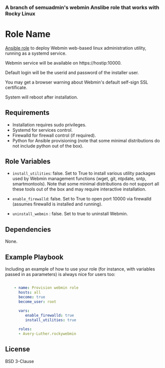 ### A branch of semuadmin's webmin Anslibe role that works with Rocky Linux

Role Name
=========
[Ansible role](https://galaxy.ansible.com/ui/standalone/roles/Avery-Luther/rockywebmin/) to deploy Webmin web-based linux administration utility, running as a 
systemd service.

Webmin service will be available on https://hostip:10000.

Default login will be the userid and password of the installer user.

You may get a browser warning about Webmin's default self-sign SSL certificate.

System will reboot after installation.


Requirements
------------

- Installation requires sudo privileges.
- Systemd for services control.
- Firewalld for firewall control (if required).
- Python for Ansible provisioning (note that some minimal distributions do not include python out of the box).

Role Variables
--------------

- `install_utilities`: false.  Set to True to install various utility packages used by Webmin management functions (wget, git, ntpdate, sntp, smartmontools).
Note that some minimal distributions do not support all these tools out of the box and may require interactive installation.

- `enable_firewalld`: false.  Set to True to open port 10000 via firewalld (assumes firewalld is installed and running).

- `uninstall_webmin` : false.  Set to true to uninstall Webmin.

Dependencies
------------

None.

Example Playbook
----------------

Including an example of how to use your role (for instance, with variables passed in as parameters) is always nice for users too:

```yaml

    - name: Provision webmin role
      hosts: all
      become: true
      become_user: root
      
      vars:
         enable_firewalld: true
         install_utilities: true

      roles:
      - Avery-Luther.rockywebmin
```
     
License
-------

BSD 3-Clause
